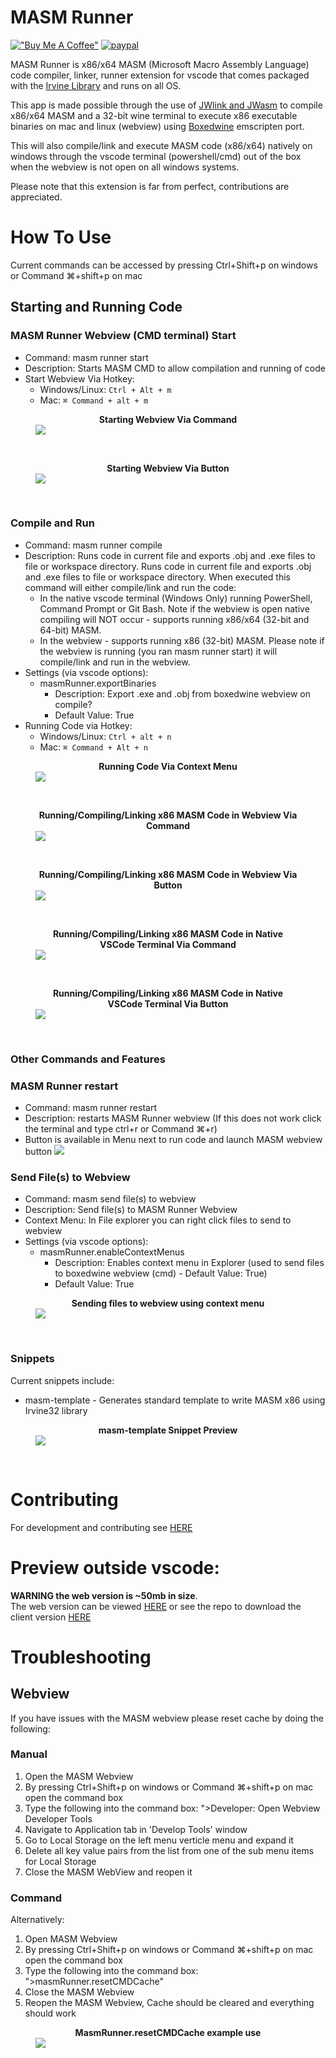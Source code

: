 # MASM Runner

[!["Buy Me A Coffee"](https://www.buymeacoffee.com/assets/img/custom_images/orange_img.png)](https://buymeacoffee.com/istareatscreens)
[![paypal](https://www.paypalobjects.com/en_US/i/btn/btn_donateCC_LG.gif)](https://www.paypal.me/istareatscreens/5CAD)

MASM Runner is x86/x64 MASM (Microsoft Macro Assembly Language) code compiler, linker, runner extension for vscode that comes packaged with the [Irvine Library](http://asmirvine.com/) and runs on all OS.

This app is made possible through the use of [JWlink and JWasm](https://github.com/JWasm) to compile x86/x64 MASM and a 32-bit wine terminal to execute x86 executable binaries on mac and linux (webview) using [Boxedwine](http://www.boxedwine.org/) emscripten port.

This will also compile/link and execute MASM code (x86/x64) natively on windows through the vscode terminal (powershell/cmd) out of the box when the webview is not open on all windows systems.

Please note that this extension is far from perfect, contributions are appreciated.

# How To Use

Current commands can be accessed by pressing Ctrl+Shift+p on windows or Command ⌘+shift+p on mac

## Starting and Running Code

### MASM Runner Webview (CMD terminal) Start

- Command: masm runner start
- Description: Starts MASM CMD to allow compilation and running of code
- Start Webview Via Hotkey:
  - Windows/Linux: `Ctrl + Alt + m`
  - Mac: `⌘ Command + alt + m`

<figure><figcaption align = "center"><b>Starting Webview Via Command</b></figcaption><img src="https://raw.githubusercontent.com/istareatscreens/vscode-masm-runner/master/docs/start.gif"></figure>
&nbsp;

<figure><figcaption align = "center"><b>Starting Webview Via Button</b></figcaption><img src="https://raw.githubusercontent.com/istareatscreens/vscode-masm-runner/master/docs/start-masm-via-button.gif"></figure>
&nbsp;

### Compile and Run

- Command: masm runner compile
- Description: Runs code in current file and exports .obj and .exe files to file or workspace directory. Runs code in current file and exports .obj and .exe files to file or workspace directory. When executed this command will either compile/link and run the code:
  - In the native vscode terminal (Windows Only) running PowerShell, Command Prompt or Git Bash. Note if the webview is open native compiling will NOT occur - supports running x86/x64 (32-bit and 64-bit) MASM.
  - In the webview - supports running x86 (32-bit) MASM.
    Please note if the webview is running (you ran masm runner start) it will compile/link and run in the webview.
- Settings (via vscode options):
  - masmRunner.exportBinaries
    - Description: Export .exe and .obj from boxedwine webview on compile?
    - Default Value: True
- Running Code via Hotkey:
  - Windows/Linux: `Ctrl + alt + n`
  - Mac: `⌘ Command + Alt + n`

<figure><figcaption align ="center"><b>Running Code Via Context Menu</b></figcaption><img src="https://raw.githubusercontent.com/istareatscreens/vscode-masm-runner/master/docs/run-code-via-context-menu.jpg"></figure>
&nbsp;

<figure><figcaption align ="center"><b>Running/Compiling/Linking x86 MASM Code in Webview Via Command</b></figcaption><img src="https://raw.githubusercontent.com/istareatscreens/vscode-masm-runner/master/docs/compile-and-run.gif"></figure>
&nbsp;

<figure><figcaption align ="center"><b>Running/Compiling/Linking x86 MASM Code in Webview Via Button</b></figcaption><img src="https://raw.githubusercontent.com/istareatscreens/vscode-masm-runner/master/docs/start-masm-webview-run-code-via-button.gif"></figure>
&nbsp;

<figure><figcaption align ="center"><b>Running/Compiling/Linking x86 MASM Code in Native VSCode Terminal Via Command</b></figcaption><img src="https://raw.githubusercontent.com/istareatscreens/vscode-masm-runner/master/docs/native-compile-and-run.gif"></figure>
&nbsp;

<figure><figcaption align ="center"><b>Running/Compiling/Linking x86 MASM Code in Native VSCode Terminal Via Button</b></figcaption><img src="https://raw.githubusercontent.com/istareatscreens/vscode-masm-runner/master/docs/start-masm-native-run-code-via-button.gif"></figure>
&nbsp;

### Other Commands and Features

### MASM Runner restart

- Command: masm runner restart
- Description: restarts MASM Runner webview (If this does not work click the terminal and type ctrl+r or Command ⌘+r)
- Button is available in Menu next to run code and launch MASM webview button <img src="https://raw.githubusercontent.com/istareatscreens/vscode-masm-runner/master/docs/restart-button.jpg">

### Send File(s) to Webview

- Command: masm send file(s) to webview
- Description: Send file(s) to MASM Runner Webview
- Context Menu: In File explorer you can right click files to send to webview
- Settings (via vscode options):
  - masmRunner.enableContextMenus
    - Description: Enables context menu in Explorer (used to send files to boxedwine webview (cmd) - Default Value: True)
    - Default Value: True

<figure><figcaption align = "center"><b>Sending files to webview using context menu</b></figcaption><img src="https://raw.githubusercontent.com/istareatscreens/vscode-masm-runner/master/docs/send-files-preview.png"></figure>
&nbsp;

### Snippets

Current snippets include:

- masm-template - Generates standard template to write MASM x86 using Irvine32 library

<figure><figcaption align = "center"><b>masm-template Snippet Preview</b></figcaption><img src="https://raw.githubusercontent.com/istareatscreens/vscode-masm-runner/master/docs/snippet.gif"></figure>
&nbsp;

# Contributing

For development and contributing see [HERE](https://github.com/istareatscreens/vscode-masm-runner/blob/master/docs/CONTRIBUTING.md)

# Preview outside vscode:

**WARNING the web version is ~50mb in size**.  
The web version can be viewed [HERE](https://wasm-masm-x86-editor.netlify.app/) or see the repo to download the client version [HERE](https://github.com/istareatscreens/wasm-masm-x86-editor/releases)

# Troubleshooting

## Webview

If you have issues with the MASM webview please reset cache by doing the following:

### Manual

1. Open the MASM Webview
2. By pressing Ctrl+Shift+p on windows or Command ⌘+shift+p on mac open the command box
3. Type the following into the command box: ">Developer: Open Webview Developer Tools
4. Navigate to Application tab in 'Develop Tools' window
5. Go to Local Storage on the left menu verticle menu and expand it
6. Delete all key value pairs from the list from one of the sub menu items for Local Storage
7. Close the MASM WebView and reopen it

### Command

Alternatively:

1. Open MASM Webview
2. By pressing Ctrl+Shift+p on windows or Command ⌘+shift+p on mac open the command box
3. Type the following into the command box: ">masmRunner.resetCMDCache"
4. Close the MASM Webview
5. Reopen the MASM Webview, Cache should be cleared and everything should work

<figure><figcaption align = "center"><b>MasmRunner.resetCMDCache example use</b></figcaption><img src="https://raw.githubusercontent.com/istareatscreens/vscode-masm-runner/master/docs/masm-webview-clear-cache.gif"></figure>
&nbsp;
